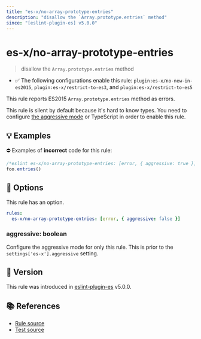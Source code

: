 ```yaml
---
title: "es-x/no-array-prototype-entries"
description: "disallow the `Array.prototype.entries` method"
since: "[eslint-plugin-es] v5.0.0"
---
```


# es-x/no-array-prototype-entries
> disallow the `Array.prototype.entries` method

- ✅ The following configurations enable this rule: `plugin:es-x/no-new-in-es2015`, `plugin:es-x/restrict-to-es3`, and `plugin:es-x/restrict-to-es5`

This rule reports ES2015 `Array.prototype.entries` method as errors.

This rule is silent by default because it's hard to know types. You need to configure [the aggressive mode](https://github.com/eslint-community/eslint-plugin-es-x/tree/master/docs/#the-aggressive-mode) or TypeScript in order to enable this rule.

## 💡 Examples

⛔ Examples of **incorrect** code for this rule:

<eslint-playground type="bad">

```js
/*eslint es-x/no-array-prototype-entries: [error, { aggressive: true }] */
foo.entries()
```

</eslint-playground>

## 🔧 Options

This rule has an option.

```yaml
rules:
  es-x/no-array-prototype-entries: [error, { aggressive: false }]
```

### aggressive: boolean

Configure the aggressive mode for only this rule.
This is prior to the `settings['es-x'].aggressive` setting.

## 🚀 Version

This rule was introduced in [eslint-plugin-es] v5.0.0.

[eslint-plugin-es]: https://github.com/mysticatea/eslint-plugin-es

## 📚 References

- [Rule source](https://github.com/eslint-community/eslint-plugin-es-x/blob/master/lib/rules/no-array-prototype-entries.js)
- [Test source](https://github.com/eslint-community/eslint-plugin-es-x/blob/master/tests/lib/rules/no-array-prototype-entries.js)
